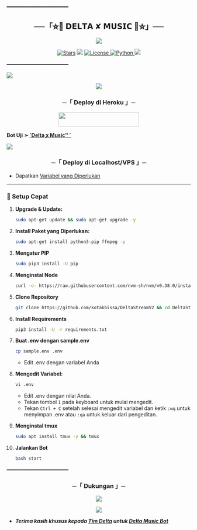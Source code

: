 ━━━━━━━━━━━━━━━━━━━━

<h2 align="center">
    ──「⛦🦋 𝗗𝗘𝗟𝗧𝗔 ✘ 𝗠𝗨𝗦𝗜𝗖 🦋⛦」──
</h2>

<p align="center">
  <img src="https://telegra.ph/file/d02b81736a7e9519c6386.jpg">
</p>

<p align="center">
<a href="https://github.com/kotakbissa/DeltaStreamV2/stargazers"><img src="https://img.shields.io/github/stars/kotakbissa/DeltaStreamV2?color=black&logo=github&logoColor=black&style=for-the-badge" alt="Stars" /></a>
<a href="https://github.com/kotakbissa/DeltaStreamV2/network/members"> <img src="https://img.shields.io/github/forks/kotakbissa/DeltaStreamV2?color=black&logo=github&logoColor=black&style=for-the-badge" /></a>
<a href="https://github.com/kotakbissa/DeltaStreamV2/blob/master/LICENSE"> <img src="https://img.shields.io/badge/License-MIT-blueviolet?style=for-the-badge" alt="License" /> </a>
<a href="https://www.python.org/"> <img src="https://img.shields.io/badge/Written%20in-Python-orange?style=for-the-badge&logo=python" alt="Python" /> </a>
<a href="https://github.com/kotakbissa/DeltaStreamV2/commits/main"> <img src="https://img.shields.io/github/last-commit/kotakbissa/DeltaStreamV2?color=blue&logo=github&logoColor=green&style=for-the-badge" /></a>
</p>

━━━━━━━━━━━━━━━━━━━━
</h2>
<img src="https://readme-typing-svg.herokuapp.com?color=FF0000&width=420&lines=♦𝙳𝙴𝙿𝙻𝙾𝚈+𝙾𝙽+𝙷𝙴𝚁𝙾𝙺𝚄♦;📡+𝙽𝙾+𝙷𝙴𝚁𝙾𝙺𝚄+𝙱𝙰𝙽+𝙸𝚂𝚂𝚄𝙴+𝙰𝙻𝚂𝙾+𝚅𝙿𝚂+𝙳𝙴𝙿𝙻𝙾𝚈+📍+𝙿𝚁𝙴𝚂𝙴𝙽𝚃;❤️+𝙿𝙾𝚆𝙴𝚁𝙴𝙳+𝙱𝚈+𝗗𝗘𝗟𝗧𝗔+𝗞𝗜𝗡𝗚🔥">

<p align="center">
  <img src="https://telegra.ph/file/925eade709484516c5fe3.jpg">
</p>

<h3 align="center">
    ─「 Deploy di Heroku 」─
</h3>

<p align="center"><a href="https://dashboard.heroku.com/new?template=https://github.com/kotakbissa/DeltaStreamV2"> <img src="https://img.shields.io/badge/Deploy%20On%20Heroku-black?style=for-the-badge&logo=heroku" width="220" height="38.45"/></a></p>

</p>

**Bot Uji ➣ [˹Delta ꭙ Music™ ˹](https://t.me/CrewMusic_bot)**

<img src="https://readme-typing-svg.herokuapp.com?color=FF0000&width=420&lines=⚠️FORK+REPO+INI+TERLEBIH+DAHULU⚠️">

<h3 align="center">
    ─「 Deploy di Localhost/VPS 」─
</h3>

- Dapatkan [Variabel yang Diperlukan](https://github.com/kotakbissa/DeltaStreamV2/blob/master/sample.env)
---

### 🔧 Setup Cepat

1. **Upgrade & Update:**
   ```bash
   sudo apt-get update && sudo apt-get upgrade -y
   ```

2. **Install Paket yang Diperlukan:**
   ```bash
   sudo apt-get install python3-pip ffmpeg -y
   ```
3. **Mengatur PIP**
   ```bash
   sudo pip3 install -U pip
   ```
4. **Menginstal Node**
   ```bash
   curl -o- https://raw.githubusercontent.com/nvm-sh/nvm/v0.38.0/install.sh | bash && source ~/.bashrc && nvm install v18
   ```
5. **Clone Repository**
   ```bash
   git clone https://github.com/kotakbissa/DeltaStreamV2 && cd DeltaStreamV2
   ```
6. **Install Requirements**
   ```bash
   pip3 install -U -r requirements.txt
   ```
7. **Buat .env dengan sample.env**
   ```bash
   cp sample.env .env
   ```
   - Edit .env dengan variabel Anda
8. **Mengedit Variabel:**
   ```bash
   vi .env
   ```
   - Edit .env dengan nilai Anda.
   - Tekan tombol `I` pada keyboard untuk mulai mengedit.
   - Tekan `Ctrl + C` setelah selesai mengedit variabel dan ketik `:wq` untuk menyimpan .env atau `:qa` untuk keluar dari pengeditan.
9. **Menginstal tmux**
    ```bash
    sudo apt install tmux -y && tmux
    ```
10. **Jalankan Bot**
    ```bash
    bash start
━━━━━━━━━━━━━━━━━━━━

<h3 align="center">
    ─「 Dukungan 」─
</h3>

<p align="center">
<a href="https://t.me/DeltaStreamCH"><img src="https://img.shields.io/badge/-Support%20Group-blue.svg?style=for-the-badge&logo=Telegram"></a>
</p>

<p align="center">
<a href="https://t.me/DeltaMusic"><img src="https://img.shields.io/badge/-Support%20Channel-blue.svg?style=for-the-badge&logo=Telegram"></a>
</p>

- <b> _Terima kasih khusus kepada [Tim Delta](https://github.com/kotakbissa) untuk [Delta Music Bot](https://t.me/DeltaMusic)_</b>
